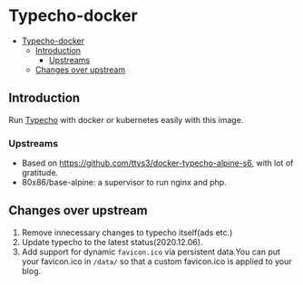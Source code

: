 # Typecho-docker

- [Typecho-docker](#typecho-docker)
  - [Introduction](#introduction)
    - [Upstreams](#upstreams)
  - [Changes over upstream](#changes-over-upstream)

## Introduction

Run [Typecho](https://github.com/typecho/typecho) with docker or kubernetes easily with this image.

### Upstreams

- Based on <https://github.com/ttys3/docker-typecho-alpine-s6>, with lot of gratitude.
- 80x86/base-alpine: a supervisor to run nginx and php.

## Changes over upstream

1. Remove innecessary changes to typecho itself(ads etc.)
2. Update typecho to the latest status(2020.12.06).
3. Add support for dynamic `favicon.ico` via persistent data.You can put your favicon.ico in `/data/` so that a custom favicon.ico is applied to your blog.

